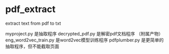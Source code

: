 # pdf_extract
extract text from pdf to txt

myproject.py 是抽取程序 
decrypted_pdf.py 是解密pdf文档程序 （附属产物）
eng_word2vec_train.py 是word2vec模型训练程序 
pdfplumber.py 是更简单的抽取程序，但不能截取页面
